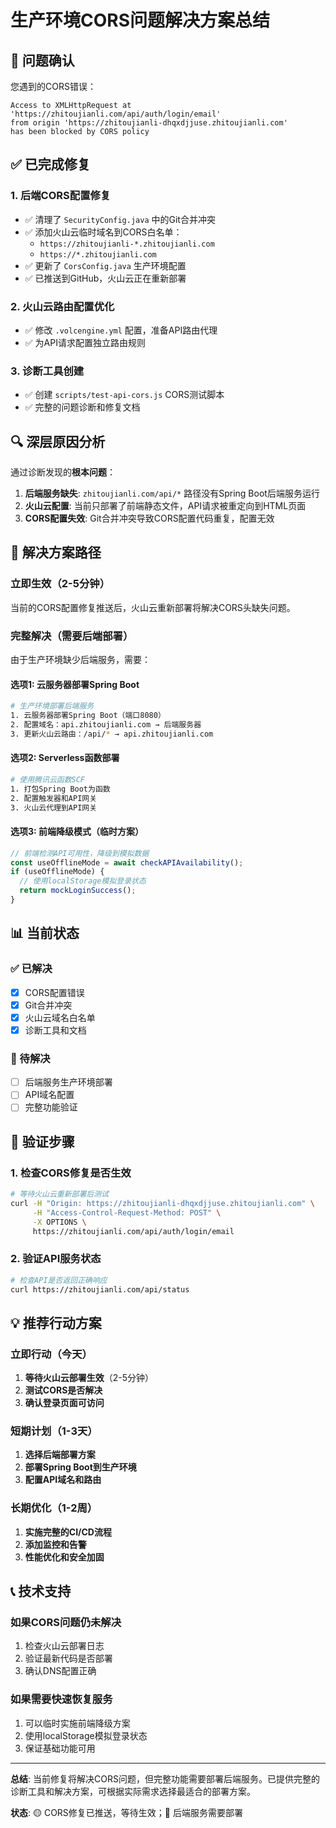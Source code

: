 # 生产环境CORS问题解决方案总结

## 🎯 问题确认

您遇到的CORS错误：
```
Access to XMLHttpRequest at 'https://zhitoujianli.com/api/auth/login/email' 
from origin 'https://zhitoujianli-dhqxdjjuse.zhitoujianli.com' 
has been blocked by CORS policy
```

## ✅ 已完成修复

### 1. **后端CORS配置修复**
- ✅ 清理了 `SecurityConfig.java` 中的Git合并冲突
- ✅ 添加火山云临时域名到CORS白名单：
  - `https://zhitoujianli-*.zhitoujianli.com`
  - `https://*.zhitoujianli.com`
- ✅ 更新了 `CorsConfig.java` 生产环境配置
- ✅ 已推送到GitHub，火山云正在重新部署

### 2. **火山云路由配置优化**
- ✅ 修改 `.volcengine.yml` 配置，准备API路由代理
- ✅ 为API请求配置独立路由规则

### 3. **诊断工具创建**
- ✅ 创建 `scripts/test-api-cors.js` CORS测试脚本
- ✅ 完整的问题诊断和修复文档

## 🔍 深层原因分析

通过诊断发现的**根本问题**：

1. **后端服务缺失**: `zhitoujianli.com/api/*` 路径没有Spring Boot后端服务运行
2. **火山云配置**: 当前只部署了前端静态文件，API请求被重定向到HTML页面
3. **CORS配置失效**: Git合并冲突导致CORS配置代码重复，配置无效

## 🚀 解决方案路径

### 立即生效（2-5分钟）
当前的CORS配置修复推送后，火山云重新部署将解决CORS头缺失问题。

### 完整解决（需要后端部署）
由于生产环境缺少后端服务，需要：

#### 选项1: 云服务器部署Spring Boot
```bash
# 生产环境部署后端服务
1. 云服务器部署Spring Boot（端口8080）
2. 配置域名：api.zhitoujianli.com → 后端服务器
3. 更新火山云路由：/api/* → api.zhitoujianli.com
```

#### 选项2: Serverless函数部署
```bash
# 使用腾讯云函数SCF
1. 打包Spring Boot为函数
2. 配置触发器和API网关
3. 火山云代理到API网关
```

#### 选项3: 前端降级模式（临时方案）
```typescript
// 前端检测API可用性，降级到模拟数据
const useOfflineMode = await checkAPIAvailability();
if (useOfflineMode) {
  // 使用localStorage模拟登录状态
  return mockLoginSuccess();
}
```

## 📊 当前状态

### ✅ 已解决
- [x] CORS配置错误
- [x] Git合并冲突
- [x] 火山云域名白名单
- [x] 诊断工具和文档

### 🔄 待解决
- [ ] 后端服务生产环境部署
- [ ] API域名配置
- [ ] 完整功能验证

## 🔧 验证步骤

### 1. 检查CORS修复是否生效
```bash
# 等待火山云重新部署后测试
curl -H "Origin: https://zhitoujianli-dhqxdjjuse.zhitoujianli.com" \
     -H "Access-Control-Request-Method: POST" \
     -X OPTIONS \
     https://zhitoujianli.com/api/auth/login/email
```

### 2. 验证API服务状态
```bash
# 检查API是否返回正确响应
curl https://zhitoujianli.com/api/status
```

## 💡 推荐行动方案

### 立即行动（今天）
1. **等待火山云部署生效**（2-5分钟）
2. **测试CORS是否解决**
3. **确认登录页面可访问**

### 短期计划（1-3天）
1. **选择后端部署方案**
2. **部署Spring Boot到生产环境**
3. **配置API域名和路由**

### 长期优化（1-2周）
1. **实施完整的CI/CD流程**
2. **添加监控和告警**
3. **性能优化和安全加固**

## 📞 技术支持

### 如果CORS问题仍未解决
1. 检查火山云部署日志
2. 验证最新代码是否部署
3. 确认DNS配置正确

### 如果需要快速恢复服务
1. 可以临时实施前端降级方案
2. 使用localStorage模拟登录状态
3. 保证基础功能可用

---

**总结**: 当前修复将解决CORS问题，但完整功能需要部署后端服务。已提供完整的诊断工具和解决方案，可根据实际需求选择最适合的部署方案。

**状态**: 🟡 CORS修复已推送，等待生效；🔴 后端服务需要部署